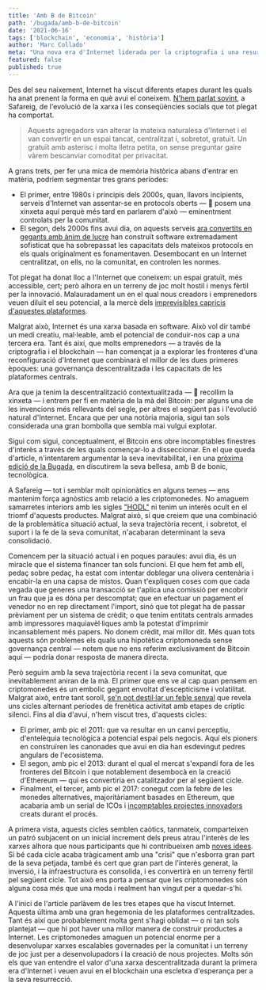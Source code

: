```yaml
---
title: 'Amb B de Bitcoin'
path: '/bugada/amb-b-de-bitcoin'
date: '2021-06-16'
tags: ['blockchain', 'economia', 'història']
author: 'Marc Collado'
meta: "Una nova era d'Internet liderada per la criptografia i una resurrecció de sistemes descentralitzats podria estar a tocar."
featured: false
published: true
---
```


Des del seu naixement, Internet ha viscut diferents etapes durant les quals ha anat prenent la forma en què avui el coneixem. [N'hem parlat sovint](https://www.safareig.fm/bugada/creadors-dos-punt-zero), a Safareig, de l'evolució de la xarxa i les conseqüències socials que tot plegat ha comportat.

> Aquests agregadors van alterar la mateixa naturalesa d'Internet i el van convertir en un espai tancat, centralitzat i, sobretot, gratuït. Un gratuït amb asterisc i molta lletra petita, on sense preguntar gaire vàrem bescanviar comoditat per privacitat.

A grans trets, per fer una mica de memòria històrica abans d'entrar en matèria, podríem segmentar tres grans períodes:

- El primer, entre 1980s i principis dels 2000s, quan, llavors incipients, serveis d'Internet van assentar-se en protocols oberts — 📍 posem una xinxeta aquí perquè més tard en parlarem d'això — eminentment controlats per la comunitat.
- El segon, dels 2000s fins avui dia, on aquests serveis [ara convertits en gegants amb ànim de lucre](https://www.safareig.fm/bugada/dispo-world) han construït software extremadament sofisticat que ha sobrepassat les capacitats dels mateixos protocols en els quals originalment es fonamentaven. Desembocant en un Internet centralitzat, on ells, no la comunitat, en controlen les normes.

Tot plegat ha donat lloc a l'Internet que coneixem: un espai gratuït, més accessible, cert; però alhora en un terreny de joc molt hostil i menys fèrtil per la innovació. Malauradament un en el qual nous creadors i emprenedors veuen diluït el seu potencial, a la mercè dels [imprevisibles capricis d'aquestes plataformes](https://rss.com/podcasts/safareig/141146).

Malgrat això, Internet és una xarxa basada en software. Això vol dir també un medi creatiu, mal·leable, amb el potencial de conduir-nos cap a una tercera era. Tant és així, que molts emprenedors — a través de la criptografia i el blockchain — han començat ja a explorar les fronteres d'una reconfiguració d'Internet que combinarà el millor de les dues primeres èpoques: una governança descentralitzada i les capacitats de les plataformes centrals.

Ara que ja tenim la descentralització contextualitzada — 📍 recollim la xinxeta — i entrem per fi en matèria de la mà del Bitcoin: per alguns una de les invencions més rellevants del segle, per altres el següent pas i l'evolució natural d'Internet. Encara que per una notòria majoria, sigui tan sols considerada una gran bombolla que sembla mai vulgui explotar.

Sigui com sigui, conceptualment, el Bitcoin ens obre incomptables finestres d'interès a través de les quals començar-lo a disseccionar. En el que queda d'article, n'intentarem argumentar la seva inevitabilitat, i en una [pròxima edició de la Bugada](https://www.safareig.fm/bugada/blockchain-de-bonic), en discutirem la seva bellesa, amb B de bonic, tecnològica.

A Safareig — tot i semblar molt opinionàtics en alguns temes — ens mantenim força agnòstics amb relació a les criptomonedes. No amaguem samarretes interiors amb les sigles ["HODL"](https://en.wikipedia.org/wiki/Bitcoin#Term_%22HODL%22) ni tenim un interès ocult en el triomf d'aquests productes. Malgrat això, sí que creiem que una combinació de la problemàtica situació actual, la seva trajectòria recent, i sobretot, el suport i la fe de la seva comunitat, n'acabaran determinant la seva consolidació.

Comencem per la situació actual i en poques paraules: avui dia, és un miracle que el sistema financer tan sols funcioni. El que hem fet amb ell, pedaç sobre pedaç, ha estat com intentar doblegar una olivera centenària i encabir-la en una capsa de mistos. Quan t'expliquen coses com que cada vegada que generes una transacció se t'aplica una comissió per encobrir un frau que ja es dóna per descomptat; que en efectuar un pagament el venedor no en rep directament l'import, sinó que tot plegat ha de passar prèviament per un sistema de crèdit; o que tenim entitats centrals armades amb impressores maquiavèl·liques amb la potestat d'imprimir incansablement més papers. No donem crèdit, mai millor dit. Més quan tots aquests són problemes els quals una hipotètica criptomoneda sense governança central — notem que no ens referim exclusivament de Bitcoin aquí — podria donar resposta de manera directa.

Però seguim amb la seva trajectòria recent i la seva comunitat, que inevitablement aniran de la mà. El primer que ens ve al cap quan pensem en criptomonedes és un embolic gegant envoltat d'escepticisme i volatilitat. Malgrat això, entre tant soroll, [se'n pot destil·lar un feble senyal](https://www.youtube.com/watch?v=xlvdg1Mt7dM) que revela uns cicles alternant períodes de frenètica activitat amb etapes de críptic silenci. Fins al dia d'avui, n'hem viscut tres, d'aquests cicles:

- El primer, amb pic el 2011: que va resultar en un canvi perceptiu, d'entelèquia tecnològica a potencial espai pels negocis. Aquí els pioners en construïren les canonades que avui en dia han esdevingut pedres angulars de l'ecosistema.
- El segon, amb pic el 2013: durant el qual el mercat s'expandí fora de les fronteres del Bitcoin i que notablement desembocà en la creació d'Ethereum — qui es convertiria en catalitzador per al següent cicle.
- Finalment, el tercer, amb pic el 2017: conegut com la febre de les monedes alternatives, majoritàriament basades en Ethereum, que acabaria amb un serial de ICOs i [incomptables projectes innovadors](https://www.safareig.fm/bugada/nft-virtuals) creats durant el procés.

A primera vista, aquests cicles semblen caòtics, tanmateix, comparteixen un patró subjacent on un inicial increment dels preus atrau l'interès de les xarxes alhora que nous participants que hi contribueixen amb [noves idees](https://rss.com/podcasts/safareig/149820). Si bé cada cicle acaba tràgicament amb una "crisi" que n'esborra gran part de la seva petjada, també és cert que gran part de l'interès generat, la inversió, i la infraestructura es consolida, i es convertirà en un terreny fèrtil pel següent cicle. Tot això ens porta a pensar que les criptomonedes són alguna cosa més que una moda i realment han vingut per a quedar-s'hi.

A l'inici de l'article parlàvem de les tres etapes que ha viscut Internet. Aquesta última amb una gran hegemonia de les plataformes centralitzades. Tant és així que probablement molta gent s'hagi oblidat — o ni tan sols plantejat — que hi pot haver una millor manera de construir productes a Internet. Les criptomonedes amaguen un potencial enorme per a desenvolupar xarxes escalables governades per la comunitat i un terreny de joc just per a desenvolupadors i la creació de nous projectes. Molts són els que van entendre el valor d'una xarxa descentralitzada durant la primera era d'Internet i veuen avui en el blockchain una escletxa d'esperança per a la seva resurrecció.
